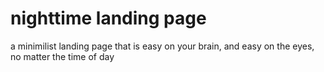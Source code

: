 # nighttime landing page
a minimilist landing page that is easy on your brain, and easy on the eyes, no matter the time of day
